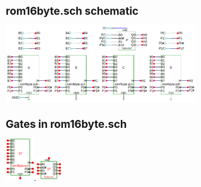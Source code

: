 # rom16byte.sch schematic
![rom16byte.sch](rom16byte.png)
# Gates in rom16byte.sch
[ ![rom4byte](rom4byte-sym.png) ](rom4byte.html)
[ ![fourp](fourp-sym.png) ](fourp.html)

